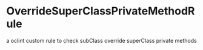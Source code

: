 # OverrideSuperClassPrivateMethodRule
a oclint custom rule to check subClass override superClass private methods
